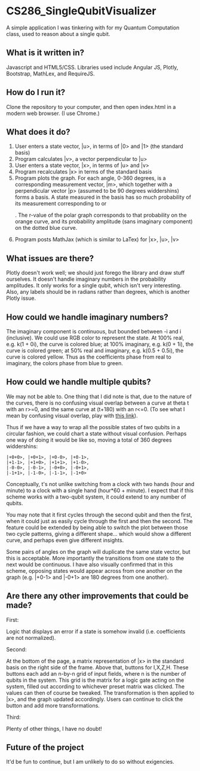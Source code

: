 # CS286_SingleQubitVisualizer

A simple application I was tinkering with for my Quantum Computation class, used to reason about a single qubit.

## What is it written in?

Javascript and HTML5/CSS. Libraries used include Angular JS, Plotly, Bootstrap, MathLex, and RequireJS.

## How do I run it?

Clone the repository to your computer, and then open index.html in a modern web browser. (I use Chrome.)

## What does it do?

1. User enters a state vector, |u>, in terms of |0> and |1> (the standard basis)
2. Program calculates |v>, a vector perpendicular to |u>
3. User enters a state vector, |x>, in terms of |u> and |v>
4. Program recalculates |x> in terms of the standard basis
5. Program plots the graph. For each angle, 0-360 degrees, is a corresponding measurement vector, |m>,
   which together with a perpendicular vector |p> (assumed to be 90 degrees widdershins) forms
   a basis. A state measured in the basis has so much probability of its measurement corresponding
   to <m> or <p>. The r-value of the polar graph corresponds to that probability on the orange curve,
   and its probability amplitude (sans imaginary component) on the dotted blue curve.
6. Program posts MathJax (which is similar to LaTex) for |x>, |u>, |v>

## What issues are there?

Plotly doesn't work well; we should just forego the library and draw stuff ourselves. It doesn't
handle imaginary numbers in the probability amplitudes. It only works for a single qubit, 
which isn't very interesting. Also, any labels should be in radians rather than degrees, which
is another Plotly issue.

## How could we handle imaginary numbers?

The imaginary component is continuous, but bounded between -i and i (inclusive). We could use RGB
color to represent the state. At 100% real, e.g. k(1 + 0i), the curve is colored blue; at 100% 
imaginary, e.g. k(0 + 1i), the curve is colored green; at 50% real and imaginary, e.g. k(0.5 + 0.5i),
the curve is colored yellow. Thus as the coefficients phase from real to imaginary, the colors
phase from blue to green.

## How could we handle multiple qubits?

We may not be able to. One thing that I did note is that, due to the nature of the curves, there is
no confusing visual overlap between a curve at theta t with an r>=0, and the same curve at
(t+180) with an r<=0. (To see what I mean by confusing visual overlap, play with [this link](1)).

Thus if we have a way to wrap all the possible states of two qubits in a circular fashion, we 
could chart a state without visual confusion. Perhaps one way of doing it would be like so,
moving a total of 360 degrees widdershins:

    |+0+0>, |+0+1>, |+0-0>, |+0-1>,
    |+1-1>, |+1+0>, |+1+1>, |+1-0>,
    |-0-0>, |-0-1>, |-0+0>, |-0+1>,
    |-1+1>, |-1-0>, |-1-1>, |-1+0>
    
Conceptually, t's not unlike switching from a clock with two hands (hour and minute) to a clock
with a single hand (hour*60 + minute). I expect that if this scheme works with a two-qubit
system, it could extend to any number of qubits.

You may note that it first cycles through the second qubit and then the first, when it could
just as easily cycle through the first and then the second. The feature could be extended by
being able to switch the plot between those two cycle patterns, giving a different shape...
which would show a different curve, and perhaps even give different insights.
    
Some pairs of angles on the graph will duplicate the same state vector, but this is acceptable.
More importantly the transitions from one state to the next would be continuous. I have also
visually confirmed that in this scheme, opposing states would appear across from one another
on the graph (e.g. |+0-1> and |-0+1> are 180 degrees from one another).

## Are there any other improvements that could be made?

First:

Logic that displays an error if a state is somehow invalid (i.e. coefficients are not
normalized).

Second:

At the bottom of the page, a matrix representation of |x> in the standard basis
on the right side of the frame. Above that, buttons for I,X,Z,H. These buttons each
add an n-by-n grid of input fields, where n is the number of qubits in the system.
This grid is the matrix for a logic gate acting on the system, filled out according
to whichever preset matrix was clicked. The values can then of course be tweaked.
The transformation is then applied to |x>, and the graph updated accordingly. Users 
can continue to click the button and add more transformations.

Third:

Plenty of other things, I have no doubt!

## Future of the project

It'd be fun to continue, but I am unlikely to do so without exigencies.

[1]: https://www.desmos.com/calculator/0ovfwwmfrb
